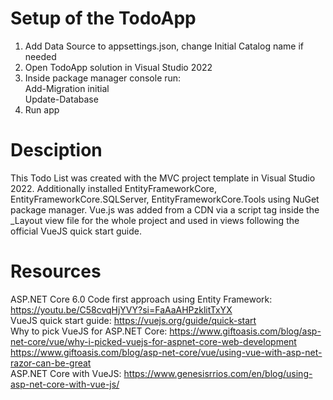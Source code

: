 # Setup of the TodoApp
1. Add Data Source to appsettings.json, change Initial Catalog name if needed
2. Open TodoApp solution in Visual Studio 2022
3. Inside package manager console run:</br>
Add-Migration initial</br>
Update-Database
4. Run app

# Desciption
This Todo List was created with the MVC project template in Visual Studio 2022. Additionally installed EntityFrameworkCore, EntityFrameworkCore.SQLServer, EntityFrameworkCore.Tools using NuGet package manager. Vue.js was added from a CDN via a script tag inside the _Layout view file for the whole project and used in views following the official VueJS quick start guide.

# Resources
ASP.NET Core 6.0 Code first approach using Entity Framework: https://youtu.be/C58cvqHjYVY?si=FaAaAHPzklitTxYX </br>
VueJS quick start guide: https://vuejs.org/guide/quick-start </br>
Why to pick VueJS for ASP.NET Core: https://www.giftoasis.com/blog/asp-net-core/vue/why-i-picked-vuejs-for-aspnet-core-web-development </br>
https://www.giftoasis.com/blog/asp-net-core/vue/using-vue-with-asp-net-razor-can-be-great </br>
ASP.NET Core with VueJS: https://www.genesisrrios.com/en/blog/using-asp-net-core-with-vue-js/ </br>
